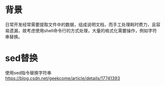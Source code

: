 # 背景

日常开发经常需要提取文件中的数据，组成说明文档，而手工处理耗时费力，且容易遗漏，故考虑使用shell命令行的方式处理，大量的格式化需要操作，例如字符串替换。

# sed替换

使用sed指令替换字符串
https://blog.csdn.net/geekcome/article/details/17741393
